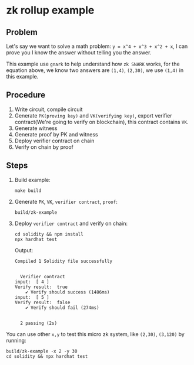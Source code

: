 # zk rollup example

## Problem
Let's say we want to solve a math problem: `y = x^4 + x^3 + x^2 + x`, I can prove you I know the answer without telling you the answer.

This example use `gnark` to help understand how `zk SNARK` works, for the equation above, we know two answers are `(1,4)`, `(2,30)`, 
we use `(1,4)` in this example.  

## Procedure
1. Write circuit, compile circuit
2. Generate `PK(proving key)` and `VK(verifying key)`, export verifier contract(We're going to verify on blockchain),
this contract contains `VK`.
3. Generate witness
4. Generate proof by PK and witness 
5. Deploy verifier contract on chain
6. Verify on chain by proof

## Steps
1. Build example: 
	```
	make build
	```
2. Generate `PK`, `VK`, `verifier contract`, `proof`: 
	```
	build/zk-example
	```
3. Deploy `verifier contract` and verify on chain: 
	```
	cd solidity && npm install
	npx hardhat test
	```
 	Output:
	```
	Compiled 1 Solidity file successfully
	
	
	  Verifier contract
	input:  [ 4 ]
	Verify result:  true
		✔ Verify should success (1486ms)
	input:  [ 5 ]
	Verify result:  false
		✔ Verify should fail (274ms)
	
	
	  2 passing (2s)
	```
You can use other `x,y` to test this micro zk system, like `(2,30)`, `(3,120)` by running:
```
build/zk-example -x 2 -y 30
cd solidity && npx hardhat test
```
